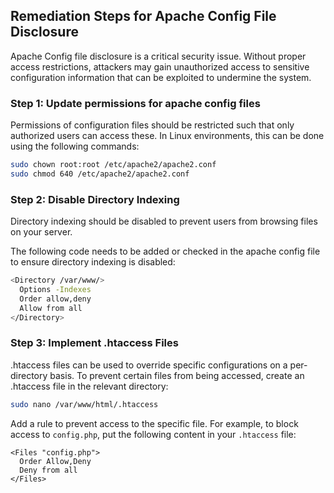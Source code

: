 

## Remediation Steps for Apache Config File Disclosure 

Apache Config file disclosure is a critical security issue. Without proper access restrictions, attackers may gain unauthorized access to sensitive configuration information that can be exploited to undermine the system.

### Step 1: Update permissions for apache config files

Permissions of configuration files should be restricted such that only authorized users can access these. In Linux environments, this can be done using the following commands:

```bash
sudo chown root:root /etc/apache2/apache2.conf
sudo chmod 640 /etc/apache2/apache2.conf
```

### Step 2: Disable Directory Indexing 

Directory indexing should be disabled to prevent users from browsing files on your server.

The following code needs to be added or checked in the apache config file to ensure directory indexing is disabled:

```bash
<Directory /var/www/>
  Options -Indexes
  Order allow,deny
  Allow from all
</Directory>
```

### Step 3: Implement .htaccess Files 

.htaccess files can be used to override specific configurations on a per-directory basis. To prevent certain files from being accessed, create an .htaccess file in the relevant directory:

```bash
sudo nano /var/www/html/.htaccess
```

Add a rule to prevent access to the specific file. For example, to block access to `config.php`, put the following content in your `.htaccess` file:

```
<Files "config.php">
  Order Allow,Deny
  Deny from all
</Files>  
```